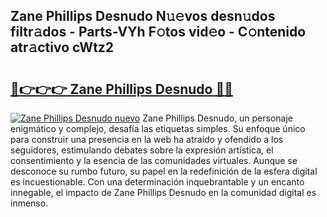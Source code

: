 ## Zane Phillips Desnudo N𝚞𝚎vos desn𝚞dos filtr𝚊dos - Parts-VYh F𝚘tos vid𝚎o - C𝚘ntenido atr𝚊ctivo cWtz2

# <h2><a href="http://mbdv7q.tromn.icu/?c=Zane+Phillips+Desnudo">🔗👉👉👉 Zane Phillips Desnudo 🔗🔗</a></h2>

[![Zane Phillips Desnudo nuevo](https://i.imgur.com/pEAQMta.gif)](http://mbdv7q.tromn.icu/?c=Zane+Phillips+Desnudo)
Zane Phillips Desnudo, un personaje enigmático y complejo, desafía las etiquetas simples. Su enfoque único para construir una presencia en la web ha atraído y ofendido a los seguidores, estimulando debates sobre la expresión artística, el consentimiento y la esencia de las comunidades virtuales. Aunque se desconoce su rumbo futuro, su papel en la redefinición de la esfera digital es incuestionable. Con una determinación inquebrantable y un encanto innegable, el impacto de Zane Phillips Desnudo en la comunidad digital es inmenso.
